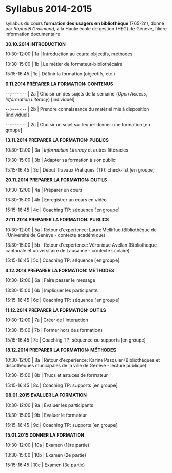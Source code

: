 # Syllabus 2014-2015

syllabus du cours **formation des usagers en bibliothèque** (765-2n), donné par *Raphaël Grolimund*, à la Haute école de gestion (HEG) de Genève, filière information documentaire


**30.10.2014 INTRODUCTION**

10:30-12:00 | 1a | Introduction au cours: objectifs, méthodes

13:30-15:00 | 1b | Le métier de formateur-bibliothécaire

15:15-16:45 | 1c | Définir la formation (objectifs, etc.)


**6.11.2014 PRÉPARER LA FORMATION: CONTENUS**

--:-----:-- | 2a | Choisir un des sujets de la semaine (*Open Access*, *Information Literacy*) [individuel]

--:-----:-- | 2b | Prendre connaissance du matériel mis à disposition [individuel]

--:-----:-- | 2c | Choisir un sujet sur lequel donner une formation [en groupe]


**13.11.2014 PREPARER LA FORMATION: PUBLICS**

10:30-12:00 | 3a | *Information Literacy* et autres littéracies

13:30-15:00 | 3b | Adapter sa formation à son public

15:15-16:45 | 3c | Début Travaux Pratiques (TP): check-list [en groupe]


**20.11.2014 PREPARER LA FORMATION: OUTILS**

10:30-12:00 | 4a | Préparer un cours

13:30-15:00 | 4b | Enregistrer un cours en vidéo

15:15-16:45 | 4c | Coaching TP: séquence [en groupe]


**27.11.2014 PREPARER LA FORMATION: PUBLICS**

10:30-12:00 | 5a | Retour d'expérience: Laure Mellifluo (Bibliothèque de l'Université de Genève - contexte académique)

13:30-15:00 | 5b | Retour d'expérience: Véronique Avellan (Bibliothèque cantonale et universitaire de Lausanne - contexte scolaire)

15:15-16:45 | 5c | Coaching TP: séquence [en groupe]


**4.12.2014 PREPARER LA FORMATION: METHODES**

10:30-12:00 | 6a | Faire passer le message

13:30-15:00 | 6b | Impliquer les participants

15:15-16:45 | 6c | Coaching TP: séquence [en groupe]


**11.12.2014 PREPARER LA FORMATION: OUTILS**

10:30-12:00 | 7a | Créer de l'interaction

13:30-15:00 | 7b | Former hors des formations

15:15-16:45 | 7c | Coaching TP: séquence ou supports [en groupe]


**18.12.2014 PREPARER LA FORMATION: MÉTHODES**

10:30-12:00 | 8a | Retour d'expérience: Karine Pasquier (Bibliothèques et discothèques municipales de la ville de Genève - lecture publique)

13:30-15:00 | 8b | Trucs et astuces de formateur

15:15-16:45 | 8c | Coaching TP: supports [en groupe]


**08.01.2015 EVALUER LA FORMATION**

10:30-12:00 | 9a | Evaluer les participants

13:30-15:00 | 9b | Evaluer le formateur

15:15-16:45 | 9c | Coaching TP: supports [en groupe]


**15.01.2015 DONNER LA FORMATION**

10:30-12:00 | 10a | Examen (1ère partie)

13:30-15:00 | 10b | Examen (2e partie)

15:15-16:45 | 10c | Examen (3e partie)
